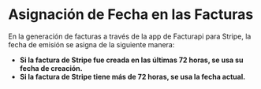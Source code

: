 # Asignación de Fecha en las Facturas

En la generación de facturas a través de la app de Facturapi para Stripe, la fecha de emisión se asigna de la siguiente manera:

- **Si la factura de Stripe fue creada en las últimas 72 horas, se usa su fecha de creación.**
- **Si la factura de Stripe tiene más de 72 horas, se usa la fecha actual.**